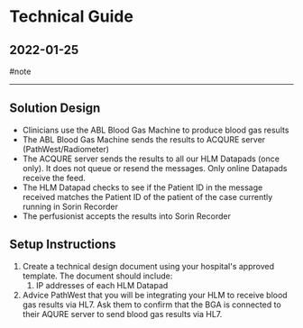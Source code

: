 # Technical Guide

## 2022-01-25

#note

---

## Solution Design
- Clinicians use the ABL Blood Gas Machine to produce blood gas results
- The ABL Blood Gas Machine sends the results to ACQURE server (PathWest/Radiometer)
- The ACQURE server sends the results to all our HLM Datapads (once only). It does not queue or resend the messages. Only online Datapads receive the feed.
- The HLM Datapad checks to see if the Patient ID in the message received matches the Patient ID of the patient of the case currently running in Sorin Recorder
- The perfusionist accepts the results into Sorin Recorder

## Setup Instructions
1. Create a technical design document using your hospital's approved template. The document should include:
	1. IP addresses of each HLM Datapad
2. Advice PathWest that you will be integrating your HLM to receive blood gas results via HL7. Ask them to confirm that the BGA is connected to their AQURE server to send blood gas results via HL7.